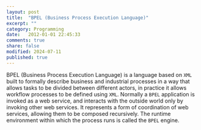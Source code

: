 ```yaml
---
layout: post
title:  "BPEL (Business Process Execution Language)"
excerpt: ""
category: Programming
date:   2012-01-01 22:45:33
comments: true
share: false
modified: 2024-07-11
published: true
---
```


BPEL (Business Process Execution Language) is a language based on `XML` built to formally describe business and industrial processes in a way that allows tasks to be divided between different actors, in practice it allows workflow processes to be defined using `XML`.
Normally a `BPEL` application is invoked as a web service, and interacts with the outside world only by invoking other web services. 
It represents a form of coordination of web services, allowing them to be composed recursively. 
The runtime environment within which the process runs is called the `BPEL` engine.

